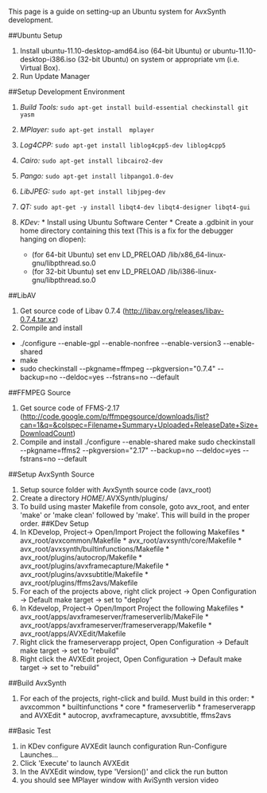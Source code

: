 This page is a guide on setting-up an Ubuntu system for AvxSynth development.

##Ubuntu Setup
  1. Install ubuntu-11.10-desktop-amd64.iso (64-bit Ubuntu) or ubuntu-11.10-desktop-i386.iso (32-bit Ubuntu) on system or appropriate vm (i.e. Virtual Box).
  1. Run Update Manager

##Setup Development Environment

  1. *Build Tools:*  `sudo apt-get install build-essential checkinstall git yasm`

  1. *MPlayer:* `sudo apt-get install  mplayer`

  1. *Log4CPP:* `sudo apt-get install liblog4cpp5-dev liblog4cpp5`
  1. *Cairo:* `sudo apt-get install libcairo2-dev`
  1. *Pango:* `sudo apt-get install libpango1.0-dev`
  1. *LibJPEG:* `sudo apt-get install libjpeg-dev`
  1. *QT:* `sudo apt-get -y install libqt4-dev libqt4-designer libqt4-gui`
  1. *KDev:*
    * Install using Ubuntu Software Center
    * Create a .gdbinit in your home directory containing this text (This is a fix for the debugger hanging on dlopen): 
        * (for 64-bit Ubuntu) set env LD_PRELOAD /lib/x86_64-linux-gnu/libpthread.so.0 
        * (for 32-bit Ubuntu) set env LD_PRELOAD /lib/i386-linux-gnu/libpthread.so.0 


##LibAV
 1. Get source code of Libav 0.7.4 (http://libav.org/releases/libav-0.7.4.tar.xz)
 1. Compile and install
  * ./configure --enable-gpl --enable-nonfree --enable-version3 --enable-shared
  * make
  * sudo checkinstall --pkgname=ffmpeg --pkgversion="0.7.4" --backup=no --deldoc=yes --fstrans=no --default

##FFMPEG Source
 1. Get source code of FFMS-2.17 (http://code.google.com/p/ffmpegsource/downloads/list?can=1&q=&colspec=Filename+Summary+Uploaded+ReleaseDate+Size+DownloadCount)
 1. Compile and install
     ./configure --enable-shared
     make
     sudo checkinstall --pkgname=ffms2 --pkgversion="2.17" --backup=no --deldoc=yes --fstrans=no --default

##Setup AvxSynth Source
  1. Setup source folder with AvxSynth source code (avx_root)
  1. Create a directory $HOME$/.AVXSynth/plugins/
  1. To build using master Makefile from console, goto avx_root, and enter 'make' or 'make clean' followed by 'make'.  This will build in the proper order.
##KDev Setup
  1. In KDevelop, Project-> Open/Import Project the following Makefiles
    * avx_root/avxcommon/Makefile
    * avx_root/avxsynth/core/Makefile
    * avx_root/avxsynth/builtinfunctions/Makefile
    * avx_root/plugins/autocrop/Makefile
    * avx_root/plugins/avxframecapture/Makefile
    * avx_root/plugins/avxsubtitle/Makefile
    * avx_root/plugins/ffms2avs/Makefile
  1. For each of the projects above, right click project -> Open Configuration -> Default make target -> set to "deploy"
  1. In Kdevelop, Project-> Open/Import Project the following Makefiles
    * avx_root/apps/avxframeserver/frameserverlib/MakeFile
    * avx_root/apps/avxframeserver/frameserverapp/Makefile
    * avx_root/apps/AVXEdit/Makefile
  1. Right click the frameserverapp project, Open Configuration -> Default make target -> set to "rebuild"
  1. Right click the AVXEdit project, Open Configuration -> Default make target -> set to "rebuild"

##Build AvxSynth
  1. For each of the projects, right-click and build.  Must build in this order:
    * avxcommon
    * builtinfunctions 
    * core
    * frameserverlib
    * frameserverapp and AVXEdit
    * autocrop, avxframecapture, avxsubtitle, ffms2avs

##Basic Test
  1. in KDev configure AVXEdit launch configuration Run-Configure Launches...
  1. Click 'Execute' to launch AVXEdit
  1. In the AVXEdit window, type 'Version()' and click the run button
  1. you should see MPlayer window with AviSynth version video